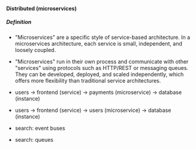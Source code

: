 #### Distributed (microservices)

##### Definition
- "Microservices" are a specific style of service-based architecture.
  In a microservices architecture, each service is small, independent, and 
  loosely coupled.
- "Microservices" run in their own process and communicate with other "services"
  using protocols such as HTTP/REST or messaging queues. They can be developed,
  deployed, and scaled independently, which offers more flexibility than traditional
  service architectures.
- users -> frontend (service) -> payments (microservice) -> database (instance)
- users -> frontend (service) -> users (microservice) -> database (instance)

- search: event buses
- search: queues